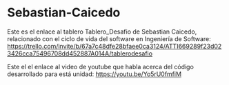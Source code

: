 # Sebastian-Caicedo
Este es el enlace al tablero Tablero_Desafio de Sebastian Caicedo, relacionado con el ciclo de vida del software en Ingeniería de Software: https://trello.com/invite/b/67a7c48dfe28bfaee0ca3124/ATTI669289f23d023426cca75496708dd452887A014A/tablerodesafio

Este el el enlace al video de youtube que habla acerca del código desarrollado para está unidad: https://youtu.be/Yo5rU0fmfiM
          

